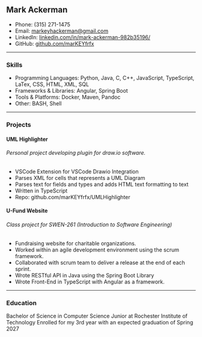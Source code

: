 ## Mark Ackerman  
* Phone: (315) 271-1475  
* Email: markeyhackerman@gmail.com  
* LinkedIn: [linkedin.com/in/mark-ackerman-982b35196/](https://linkedin.com/in/mark-ackerman-982b35196/)  
* GitHub: [github.com/marKEYfrfx](https://github.com/marKEYfrfx)  
---
### Skills
- Programming Languages: Python, Java, C, C++, JavaScript, TypeScript, LaTex, CSS, HTML, XML, SQL
- Frameworks & Libraries: Angular, Spring Boot
- Tools & Platforms: Docker, Maven, Pandoc
- Other: BASH, Shell
---
### Projects
#### UML Highlighter
###### Personal project developing plugin for draw.io software.
* VSCode Extension for VSCode Drawio Integration
* Parses XML for cells that represents a UML Diagram
* Parses text for fields and types and adds HTML text formatting to text
* Written in TypeScript
* Repo: github.com/marKEYfrfx/UMLHighlighter
#### U-Fund Website
###### Class project for SWEN-261 (Introduction to Software Engineering)
* Fundraising website for charitable organizations.
* Worked within an agile development environment using the scrum framework.
* Collaborated with scrum team to deliver a release at the end of each sprint.
* Wrote RESTful API in Java using the Spring Boot Library
* Wrote Front-End in TypeScript with Angular as a framework.
---
### Education
Bachelor of Science in Computer Science
Junior at Rochester Institute of Technology
Enrolled for my 3rd year with an expected graduation of Spring 2027